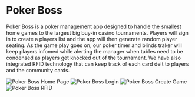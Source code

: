 # Poker Boss

Poker Boss is a poker management app designed to handle the smallest home games to the largest big buy-in casino tournaments. Players will sign in to create a players list and the app will then generate random player seating.  As the game play goes on, our poker timer and blinds traker will keep players infomed while alerting the manager when tables need to be condensed as players get knocked out of the tournament. We have also integrated RFID technology that can keep track of each card delt to players and the community cards.     

![Poker Boss Home Page](../../images/home-page.PNG)
![Poker Boss Login]()
![Poker Boss Create Game]()
![Poker Boss RFID]()
